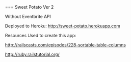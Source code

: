 === Sweet Potato Ver 2

Without Eventbrite API

Deployed to Heroku: http://sweet-potato.herokuapp.com 


Resources Used to create this app:



http://railscasts.com/episodes/228-sortable-table-columns

http://ruby.railstutorial.org/
